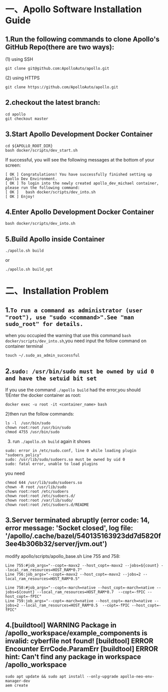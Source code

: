 # 一、Apollo Software Installation Guide
## 1.Run the following commands to clone Apollo's GitHub Repo(there are two ways):  

(1) using SSH        
```
git clone git@github.com:ApolloAuto/apollo.git  
```
(2) using HTTPS       
```
git clone https://github.com/ApolloAuto/apollo.git 
```
## 2.checkout the latest branch:  
```
cd apollo    
git checkout master
```
## 3.Start Apollo Development Docker Container
```
cd ${APOLLO_ROOT_DIR}
bash docker/scripts/dev_start.sh
```
If successful, you will see the following messages at the bottom of your screen:
```
[ OK ] Congratulations! You have successfully finished setting up Apollo Dev Environment.
[ OK ] To login into the newly created apollo_dev_michael container, please run the following command:
[ OK ]   bash docker/scripts/dev_into.sh
[ OK ] Enjoy!
```
## 4.Enter Apollo Development Docker Container
```
bash docker/scripts/dev_into.sh
```
## 5.Build Apollo inside Container
```
./apollo.sh build
```
or
```
./apollo.sh build_opt
```

# 二、Installation Problem
## 1.`To run a command as administrator (user "root"), use "sudo <command>".See "man sudo_root" for details.` 
when you occupied the warning that use this command `bash docker/scripts/dev_into.sh`,you need input the follow command on container terminal
```
touch ~/.sudo_as_admin_successful
```
## 2.`sudo: /usr/bin/sudo must be owned by uid 0 and have the setuid bit set`
If you use the command `./apollo build` had the error,you should   
1)Enter the docker container as root:
```
docker exec -u root -it <container_name> bash  
```
2)then run the follow commands:
```
ls -l  /usr/bin/sudo
chown root:root /usr/bin/sudo
chmod 4755 /usr/bin/sudo
```
3) run `./apollo.sh build` again it shows
```
sudo: error in /etc/sudo.conf, line 0 while loading plugin "sudoers_policy"
sudo: /usr/lib/sudo/sudoers.so must be owned by uid 0
sudo: fatal error, unable to load plugins
```
you need 
```
chmod 644 /usr/lib/sudo/sudoers.so
chown -R root /usr/lib/sudo
chown root:root /etc/sudoers
chown root:root /etc/sudoers.d/
chown root:root /var/lib/sudo/
chown root:root /etc/sudoers.d/README
```
## 3.Server terminated abruptly (error code: 14, error message: 'Socket closed', log file: '/apollo/.cache/bazel/540135163923dd7d5820f3ee4b306b32/server/jvm.out')
modify apollo/scripts/apollo_base.sh Line 755 and 758:
```
Line 755:#job_args="--copt=-mavx2 --host_copt=-mavx2 --jobs=${count} --local_ram_resources=HOST_RAM*0.7"
Line 756:job_args="--copt=-mavx2 --host_copt=-mavx2 --jobs=2 --local_ram_resources=HOST_RAM*0.5"
```
```
Line 758:#job_args="--copt=-march=native --host_copt=-march=native --jobs=${count} --local_ram_resources=HOST_RAM*0.7  --copt=-fPIC --host_copt=-fPIC"
Line 759:job_args="--copt=-march=native --host_copt=-march=native --jobs=2 --local_ram_resources=HOST_RAM*0.5  --copt=-fPIC --host_copt=-fPIC"
```
## 4.[buildtool] WARNING Package in /apollo_workspace/example_components is invalid: cyberfile not found!  [buildtool] ERROR Encounter ErrCode.ParamErr  [buildtool] ERROR hint: Can't find any package in workspace /apollo_workspace
```
sudo apt update && sudo apt install --only-upgrade apollo-neo-env-manager-dev
aem create
```
